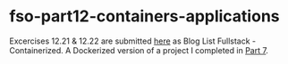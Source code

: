 # fso-part12-containers-applications

Excercises 12.21 & 12.22 are submitted [here](https://github.com/Ornellasd/bloglist-fullstack-containerized) as Blog List Fullstack - Containerized. A Dockerized version of a project I completed in [Part 7](https://github.com/Ornellasd/full_stack_open/tree/master/part7/bloglist_fullstack).
